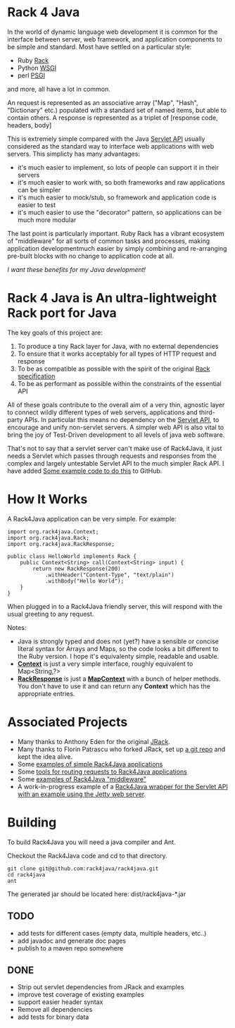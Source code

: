 # Rack 4 Java

In the world of dynamic language web development it is common for the interface between server, 
web framework, and application components to be simple and standard. Most have settled on a particular style:

* Ruby [Rack][1]
* Python [WSGI][8]
* perl [PSGI][9]

and more, all have a lot in common.

An request is represented as an associative array ("Map", "Hash", "Dictionary" etc.) populated with 
a standard set of named items, but able to contain others. A response is represented as a triplet of 
[response code, headers, body]

This is extremely simple compared with the Java [Servlet API][3] usually considered as 
the standard way to interface web applications with web servers. This simplicty has many advantages:

* it's much easier to implement, so lots of people can support it in their servers
* it's much easier to work with, so both frameworks and raw applications can be simpler
* it's much easier to mock/stub, so framework and application code is easier to test
* it's much easier to use the "decorator" pattern, so applications can be much more modular

The last point is particularly important. Ruby Rack has a vibrant ecosystem of "middleware" for all sorts of 
common tasks and processes, making application developmentmuch easier by simply combining and re-arranging 
pre-built blocks with no change to application code at all.

_I want these benefits for my Java development!_

# Rack 4 Java is An ultra-lightweight Rack port for Java

The key goals of this project are:

1. To produce a tiny Rack layer for Java, with no external dependencies
2. To ensure that it works acceptably for all types of HTTP request and response
3. To be as compatible as possible with the spirit of the original [Rack specification][2]
4. To be as performant as possible within the constraints of the essential API

All of these goals contribute to the overall aim of a very thin, agnostic layer to connect wildly different types 
of web servers, applications and third-party APIs. In particular this means no dependency on the [Servlet API][3], 
to encourage and unify non-servlet servers. A simpler web API is also vital to bring the joy of Test-Driven development 
to all levels of java web software. 

That's not to say that a servlet server can't make use of Rack4Java, it just needs a Servlet which passes 
through requests and responses from the complex and largely untestable Servlet API to the much simpler Rack API. 
I have added [Some example code to do this][6] to GitHub.

# How It Works

A Rack4Java application can be very simple. For example:

    import org.rack4java.Context;
    import org.rack4java.Rack;
    import org.rack4java.RackResponse;

    public class HelloWorld implements Rack {
        public Context<String> call(Context<String> input) {
            return new RackResponse(200)
        	    .withHeader("Content-Type", "text/plain")
        	    .withBody("Hello World");
        }
    }
  
When plugged in to a Rack4Java friendly server, this will respond with the usual greeting to any request.

Notes:
* Java is strongly typed and does not (yet?) have a sensible or concise literal syntax for Arrays and Maps, so the code looks a bit different to the Ruby version. I hope it's equivalenty simple, readable and usable.
* [**Context**](/rack4java/rack4java/blob/master/src/main/java/org/rack4java/Context.java) is just a very simple interface, roughly equivalent to Map&lt;String,?&gt;
* [**RackResponse**](/rack4java/rack4java/blob/master/src/main/java/org/rack4java/RackResponse.java) is just a [**MapContext**](/rack4java/rack4java/blob/master/src/main/java/org/rack4java/context/MapContext.java) with a bunch of helper methods. You don't have to use it and can return any **Context** which has the appropriate entries.

# Associated Projects

* Many thanks to Anthony Eden for the original [JRack][4].
* Many thanks to Florin Patrascu who forked JRack, set up [a git repo][5] and kept the idea alive.
* Some [examples of simple Rack4Java applications][10] 
* Some [tools for routing requests to Rack4Java applications][7] 
* Some [examples of Rack4Java "middleware"][11] 
* A work-in-progress example of a [Rack4Java wrapper for the Servlet API with an example using the Jetty web server][6].

# Building

To build Rack4Java you will need a java compiler and Ant.

Checkout the Rack4Java code and cd to that directory.

    git clone git@github.com:rack4java/rack4java.git
    cd rack4java
    ant

The generated jar should be located here: dist/rack4java-*.jar

TODO
----

* add tests for different cases (empty data, multiple headers, etc..)
* add javadoc and generate doc pages
* publish to a maven repo somewhere

DONE
----

* Strip out servlet dependencies from JRack and examples
* improve test coverage of existing examples
* support easier header syntax 
* Remove all dependencies
* add tests for binary data


[1]: http://rack.rubyforge.org
[2]: http://rack.rubyforge.org/doc/files/SPEC.html
[3]: http://www.oracle.com/technetwork/java/javaee/servlet/index.html
[4]: https://sourceforge.net/projects/approvaltests/files/
[5]: https://github.com/florinpatrascu/jrack
[6]: https://github.com/rack4java/rack4java-servlet
[7]: https://github.com/rack4java/rack4java-router
[8]: http://www.python.org/dev/peps/pep-3333/ 
[9]: http://search.cpan.org/~miyagawa/PSGI-1.10/PSGI.pod
[10]: https://github.com/rack4java/rack4java-examples
[11]: https://github.com/rack4java/rack4java-middleware

